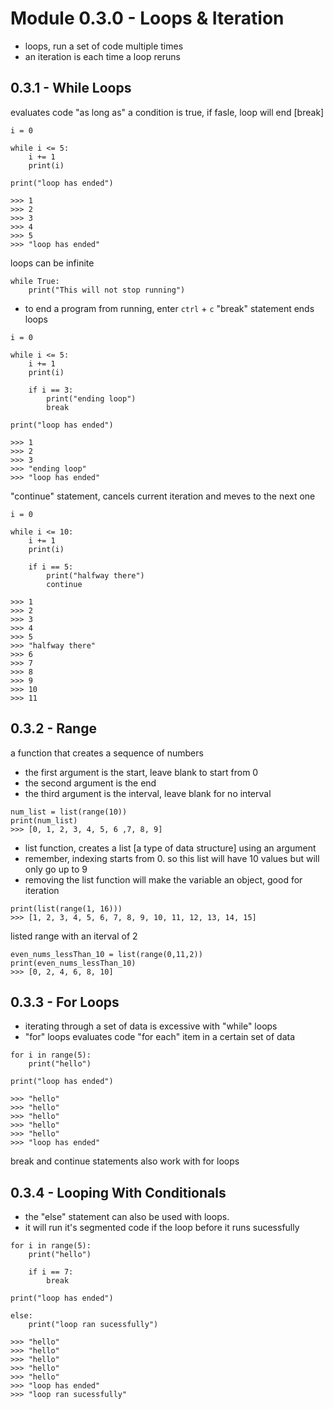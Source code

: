 # Module 0.3.0 - Loops & Iteration
- loops, run a set of code multiple times
- an iteration is each time a loop reruns

## 0.3.1 - While Loops
evaluates code "as long as" a condition is true, if fasle, loop will end [break]
```
i = 0

while i <= 5:
	i += 1
	print(i)
	
print("loop has ended")

>>> 1
>>> 2
>>> 3
>>> 4
>>> 5
>>> "loop has ended"
```
loops can be infinite
```
while True:
	print("This will not stop running")
```
- to end a program from running, enter `ctrl` + `c`
"break" statement ends loops 
```
i = 0

while i <= 5:
	i += 1
	print(i)
	
	if i == 3:
		print("ending loop")
		break

print("loop has ended")

>>> 1
>>> 2
>>> 3
>>> "ending loop"
>>> "loop has ended"
```
"continue" statement, cancels current iteration and meves to the next one
```
i = 0

while i <= 10:
	i += 1
    print(i)
	
    if i == 5:
        print("halfway there")
        continue

>>> 1
>>> 2
>>> 3
>>> 4
>>> 5
>>> "halfway there"
>>> 6
>>> 7
>>> 8
>>> 9
>>> 10
>>> 11		
```

## 0.3.2 - Range
a function that creates a sequence of numbers
- the first argument is the start, leave blank to start from 0
- the second argument is the end
- the third argument is the interval, leave blank for no interval
```
num_list = list(range(10))
print(num_list)
>>> [0, 1, 2, 3, 4, 5, 6 ,7, 8, 9]
```
- list function, creates a list [a type of data structure] using an argument
- remember, indexing starts from 0. so this list will have 10 values but will only go up to 9
- removing the list function will make the variable an object, good for iteration
```
print(list(range(1, 16)))
>>> [1, 2, 3, 4, 5, 6, 7, 8, 9, 10, 11, 12, 13, 14, 15]
```
listed range with an iterval of 2
```
even_nums_lessThan_10 = list(range(0,11,2))
print(even_nums_lessThan_10)
>>> [0, 2, 4, 6, 8, 10]
```

## 0.3.3 - For Loops
- iterating through a set of data is excessive with "while" loops
- "for" loops evaluates code "for each" item in a certain set of data
```
for i in range(5):
	print("hello")

print("loop has ended")

>>> "hello"
>>> "hello"
>>> "hello"
>>> "hello"
>>> "hello"
>>> "loop has ended"
```
break and continue statements also work with for loops

## 0.3.4 - Looping With Conditionals
- the "else" statement can also be used with loops.
- it will run it's segmented code if the loop before it runs sucessfully
```
for i in range(5):
	print("hello")
	
	if i == 7:
		break
		
print("loop has ended")

else:
	print("loop ran sucessfully")
	
>>> "hello"
>>> "hello"
>>> "hello"
>>> "hello"
>>> "hello"
>>> "loop has ended"
>>> "loop ran sucessfully"
```